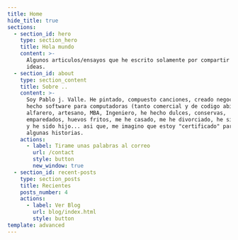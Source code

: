 ```yaml
---
title: Home
hide_title: true
sections:
  - section_id: hero
    type: section_hero
    title: Hola mundo
    content: >-
      Algunos articulos/ensayos que he escrito solamente por compartir algunas
      ideas.
  - section_id: about
    type: section_content
    title: Sobre ..
    content: >-
      Soy Pablo j. Valle. He pintado, compuesto canciones, creado negocios,
      hecho software para computadoras (tanto comercial y de codigo abierto),
      alfarero, artesano, MBA, Ingeniero, he hecho dulces, conservas,
      emparedados, huevos fritos, me he casado, me he divorciado, he sido padre
      y he sido hijo... asi que, me imagino que estoy "certificado" para contar
      algunas historias.
    actions:
      - label: Tirame unas palabras al correo
        url: /contact
        style: button
        new_window: true
  - section_id: recent-posts
    type: section_posts
    title: Recientes
    posts_number: 4
    actions:
      - label: Ver Blog
        url: blog/index.html
        style: button
template: advanced
---
```

